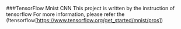 ###TensorFlow Mnist CNN
This project is written by the instruction of tensorflow
For more information, please refer the (!tensorflow[https://www.tensorflow.org/get_started/mnist/pros])
